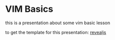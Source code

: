 # VIM Basics

this is a presentation about some vim basic lesson

to get the template for this presentation: [revealjs](https://github.com/hakimel/reveal.js/)
